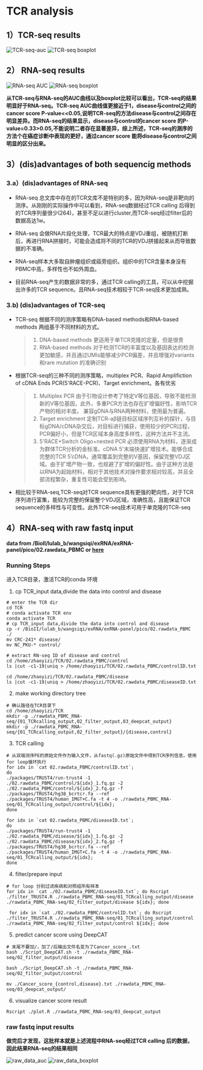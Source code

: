 # TCR analysis
## 1）TCR-seq results
![TCR-seq-auc](https://github.com/zyz-hust/zhaozy.github.io/blob/gh-pages/images/TCR-seq_auc.png)
![TCR-seq boxplot](https://github.com/zyz-hust/zhaozy.github.io/blob/gh-pages/images/TCR-seq_boxplot.png)
## 2） RNA-seq results
![RNA-seq AUC](https://github.com/zyz-hust/zhaozy.github.io/blob/gh-pages/images/auc.png)
![RNA-seq boxplot](https://github.com/zyz-hust/zhaozy.github.io/blob/gh-pages/images/boxplot.png)

**从TCR-seq与RNA-seq的AUC曲线以及boxplot比较可以看出，TCR-seq的结果明显好于RNA-seq。TCR-seq AUC曲线值更接近于1，disease与control之间的cancer score P-value<<0.05,说明TCR-seq的方法disease与control之间存在明显差异。而RNA-seq的结果显示，disease与control的cancer score 的P-value=0.33>0.05,不能说明二者存在显著差异，综上所述，TCR-seq的测序的方法个在癌症诊断中表现的更好，通过cancer score 能将disease与control之间明显的区分出来。**

## 3）(dis)advantages of both sequencig methods
### 3.a）(dis)advantages of RNA-seq
* RNA-seq 总文库中存在的TCR文库不是特别的多，因为RNA-seq是非靶向的测序。从刚刚的实际操作中可以看到，RNA-seq数据经过TCR calling 后得到的TCR序列量很少(264)，甚至不足以进行cluster,而TCR-seq经过filter后的数据高达1w。
* RNA-seq 会做RNA片段化处理，TCR最大的特点是VDJ重组，被随机打断后，再进行RNA拼接时，可能会造成将不同的TCR的VDJ拼接起来从而导致数据的不准确。
* RNA-seq样本大多取自肿瘤组织或癌旁组织。组织中的TCR含量本身没有PBMC中高，多样性也不如外周血。

* 目前RNA-seq产生的数据非常的多，通过TCR calling的工具，可以从中挖掘出许多的TCR sequence。且RNA-seq技术相较于TCR-seq技术更加成熟。

### 3.b) (dis)advantages of TCR-seq
*	TCR-seq 根据不同的测序策略有DNA-based methods和RNA-based methods 两组基于不同材料的方式。
	>  1. DNA-based methods 更适用于单TCR克隆的定量，但是很贵
	>  2. RNA-based methods 对于检测TCR的丰富度以及基因表达的检测更加敏感，并且通过UMIs能够减少PCR偏差，并且增强对variants和rare mutation 的准确识别
* 根据TCR-seq的三种不同的测序策略，multiplex PCR、Rapid Amplifiction of cDNA Ends PCR(5'RACE-PCR)、Target enrichment。各有优劣
	> 1. Multiplex PCR 由于引物设计参考了特定V等位基因，导致不能检测新的V等位基因，此外，多重PCR方法也存在扩增偏好性，影响TCR产物的相对丰度。 兼容gDNA与RNA两种材料，使用最为普遍。
	> 2. Target enrichment 定制TCR-aβ链目标区域序列互补的探针，与目标gDNA/cDNA杂交后，对目标进行捕获，使用较少的PCR过程，PCR偏好小，但是TCR区域本身高度多样性，这种方法并不主流。
	> 3. 5'RACE+Switch Oligo+nested PCR 必须使用RNA为材料，逐渐成为群体TCR分析的金标准。cDNA 5'末端快速扩增技术。能够合成完整的TCR 5’cDNA，通常覆盖到完整的V基因，保留完整VDJ区域。由于扩增产物一致，也规避了扩增的偏好性。由于这种方法是以RNA为起始材料，相对于其他技术对操作要求相对较高，并且全部流程繁杂，重复性可能会受到影响。
* 相比较于RNA-seq,TCR-seq对TCR sequence具有更强的靶向性，对于TCR序列进行富集，能较为完整的保留整个VDJ区域，准确性高，且能保证TCR sequence的多样性与可变性。此外TCR-seq技术可用于单克隆的TCR-seq

## 4）RNA-seq with raw fastq input
**data from /BioII/lulab_b/wangsiqi/exRNA/exRNA-panel/pico/02.rawdata_PBMC
     or [here](https://id.tsinghua.edu.cn/do/off/ui/auth/login/form/167ed2c25d7f176c20c79e341e2ccdf0/0?/tsinghua-auth/callback/)**

### Running Steps
进入TCR目录，激活TCR的conda 环境

1. cp TCR_input data,divide the data into control and disease

```linux
# enter the TCR dir
cd TCR
# conda activate TCR env
conda activate TCR
# cp TCR_input data,divide the data into control and disease
cp -r /BioII/lulab_b/wangsiqi/exRNA/exRNA-panel/pico/02.rawdata_PBMC ./ 
mv CRC-241* disease/
mv NC_PKU-* control/

# extract RN-seq ID of disease and control
cd /home/zhaoyizi/TCR/02.rawdata_PBMC/control
ls |cut -c1-19|uniq > /home/zhaoyizi/TCR/02.rawdata_PBMC/controlID.txt

cd /home/zhaoyizi/TCR/02.rawdata_PBMC/disease
ls |cut -c1-19|uniq > /home/zhaoyizi/TCR/02.rawdata_PBMC/diseaseID.txt
```

2. make working directory tree

```linux
# 确认路径在TCR目录下
cd /home/zhaoyizi/TCR
mkdir -p ./rawdata_PBMC_RNA-seq/{01_TCRcalling_output,02_filter_output,03_deepcat_output}
mkdir -p ./rawdata_PBMC_RNA-seq/{01_TCRcalling_output,02_filter_output}/{disease,control}
```

3. TCR calling

```linux
# 从双端测序PE的原始文件作为输入文件，从fastq(.gz)原始文件中得到TCR序列信息，使用 for loop循环执行
for idx in `cat 02.rawdata_PBMC/controlID.txt`; 
do 
./packages/TRUST4/run-trust4 -1 ./02.rawdata_PBMC/control/${idx}_1.fq.gz -2 ./02.rawdata_PBMC/control/${idx}_2.fq.gz -f ./packages/TRUST4/hg38_bcrtcr.fa --ref ./packages/TRUST4/human_IMGT+C.fa -t 4 -o ./rawdata_PBMC_RNA-seq/01_TCRcalling_output/control/${idx}; 
done 

for idx in `cat 02.rawdata_PBMC/diseaseID.txt`;
do
./packages/TRUST4/run-trust4 -1 ./02.rawdata_PBMC/disease/${idx}_1.fq.gz -2 ./02.rawdata_PBMC/disease/${idx}_2.fq.gz -f ./packages/TRUST4/hg38_bcrtcr.fa --ref ./packages/TRUST4/human_IMGT+C.fa -t 4 -o ./rawdata_PBMC_RNA-seq/01_TCRcalling_output/${idx};
done

```

4. filter/prepare input

```linux
# for loop 分别过滤疾病和对照组所有样本
for idx in `cat ./02.rawdata_PBMC/diseaseID.txt`; do Rscript ./filter_TRUST4.R ./rawdata_PBMC_RNA-seq/01_TCRcalling_output/disease ./rawdata_PBMC_RNA-seq/02_filter_output/disease ${idx}; done

 for idx in `cat ./02.rawdata_PBMC/controlID.txt`; do Rscript ./filter_TRUST4.R ./rawdata_PBMC_RNA-seq/01_TCRcalling_output/control ./rawdata_PBMC_RNA-seq/02_filter_output/control ${idx}; done
```

5. predict cancer score using DeepCAT

```linux
# 末尾不要加/，加了/后输出文件名变为了Cancer_score_.txt
bash ./Script_DeepCAT.sh -t ./rawdata_PBMC_RNA-seq/02_filter_output/disease

bash ./Script_DeepCAT.sh -t ./rawdata_PBMC_RNA-seq/02_filter_output/control

mv ./Cancer_score_{control,disease}.txt ./rawdata_PBMC_RNA-seq/03_deepcat_output/
```

6. visualize cancer score result

```linux
Rscript ./plot.R ./rawdata_PBMC_RNA-seq/03_deepcat_output
```

### raw fastq input results
**做完后才发现，这批样本就是上述流程中RNA-seq经过TCR calling 后的数据，因此结果RNA-seq的结果相同**

![raw_data_auc](https://github.com/zyz-hust/zhaozy.github.io/blob/gh-pages/images/raw_data_auc.png)
![raw_data_boxplot](https://github.com/zyz-hust/zhaozy.github.io/blob/gh-pages/images/raw_data_boxplot.png)


